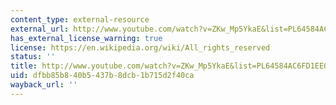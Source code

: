```yaml
---
content_type: external-resource
external_url: http://www.youtube.com/watch?v=ZKw_Mp5YkaE&list=PL64584AC6FD1EE047&index=2
has_external_license_warning: true
license: https://en.wikipedia.org/wiki/All_rights_reserved
status: ''
title: http://www.youtube.com/watch?v=ZKw_Mp5YkaE&list=PL64584AC6FD1EE047&index=2
uid: dfbb85b8-40b5-437b-8dcb-1b715d2f40ca
wayback_url: ''
---
```

